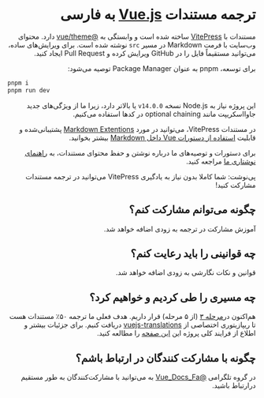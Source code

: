 <h1 dir="rtl">ترجمه مستندات <a href="https://vuejs.org" target="_blank">Vue.js</a> به فارسی</h1>

<p dir="rtl">مستندات با <a href="https://github.com/vuejs/vitepress">VitePress</a> ساخته شده است و وابستگی به <a href="https://github.com/vuejs/vue-theme">&#64;vue/theme</a> دارد. محتوای وب‌سایت با فرمت Markdown در مسیر <code>src</code> نوشته شده است. برای ویرایش‌های ساده، می‌توانید مستقیماً فایل را در GitHub ویرایش کرده و Pull Request ایجاد کنید.</p>

<p dir="rtl">برای توسعه، pnpm به عنوان Package Manager توصیه می‌شود:</p>
  
```bash
pnpm i
pnpm run dev
```

<p dir="rtl">این پروژه نیاز به Node.js نسخه <code>v14.0.0</code> یا بالاتر دارد، زیرا ما از ویژگی‌های جدید جاوااسکریپت مانند optional chaining در کدها استفاده می‌کنیم.</p>

<p dir="rtl">در مستندات VitePress، می‌توانید در مورد <a href="https://vitepress.dev/guide/markdown">Markdown Extentions</a> پشتیبانی‌شده و قابلیت <a href="https://vitepress.dev/guide/using-vue">استفاده از دستورات Vue داخل Markdown</a> بیشتر بخوانید.</p>

<p dir="rtl">برای دستورات و توصیه‌های ما درباره نوشتن و حفظ محتوای مستندات، به <a href="https://github.com/vuejs/docs/blob/main/.github/contributing/writing-guide.md">راهنمای نوشتاری ما</a> مراجعه کنید.</p>

<p dir="rtl">پی‌نوشت: شما کاملا بدون نیاز به یادگیری VitePress می‌توانید در ترجمه مستندات مشارکت کنید!</p>

<h2 dir="rtl">چگونه می‌توانم مشارکت کنم؟</h2>

<p dir="rtl">
آموزش مشارکت در ترجمه به زودی اضافه خواهد شد.
</p>

<h2 dir="rtl">چه قوانینی را باید رعایت کنم؟</h2>

<p dir="rtl">
قوانین و نکات نگارشی به زودی اضافه خواهد شد.
</p>

<h2 dir="rtl">چه مسیری را طی کردیم و خواهیم کرد؟</h2>

<p dir="rtl">
هم‌اکنون در<a href="https://github.com/vuejs-translations/guidelines#current-active-translations-in-alphabetical-order">مرحله ۳</a> (از ۵ مرحله) قرار داریم. هدف فعلی ما ترجمه ۵۰٪ مستندات هست تا ریپازیتوری اختصاصی از <a href="https://github.com/vuejs-translations">vuejs-translations</a> دریافت کنیم. برای جزئیات بیشتر و اطلاع از فرایند کلی پروژه این <a href="https://github.com/vuejs-translations/guidelines">این صفحه</a> را مطالعه کنید.
</p>


<h2 dir="rtl">چگونه با مشارکت کنندگان در ارتباط باشم؟</h2>

<p dir="rtl">
در گروه تلگرامی <a href="https://t.me/Vue_Docs_Fa">@Vue_Docs_Fa</a> به می‌توانید با مشارکت‌کنندگان به طور مستقیم درارتباط باشید.
</p>
